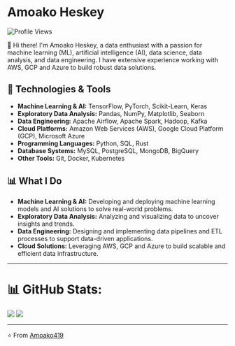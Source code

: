 # Amoako Heskey
![Profile Views](https://komarev.com/ghpvc/?username=Amoako419&color=blue)

👋 Hi there! I'm Amoako Heskey, a data enthusiast with a passion for machine learning (ML), artificial intelligence (AI), data science, data analysis, and data engineering. I have extensive experience working with AWS, GCP and Azure to build robust data solutions.

## 🔧 Technologies & Tools

- **Machine Learning & AI:** TensorFlow, PyTorch, Scikit-Learn, Keras
- **Exploratory Data Analysis:** Pandas, NumPy, Matplotlib, Seaborn
- **Data Engineering:** Apache Airflow, Apache Spark, Hadoop, Kafka
- **Cloud Platforms:** Amazon Web Services (AWS), Google Cloud Platform (GCP), Microsoft Azure
- **Programming Languages:** Python, SQL, Rust
- **Database Systems:** MySQL, PostgreSQL, MongoDB, BigQuery
- **Other Tools:** Git, Docker, Kubernetes

## 📊 What I Do

- **Machine Learning & AI:** Developing and deploying machine learning models and AI solutions to solve real-world problems.
- **Exploratory Data Analysis:** Analyzing and visualizing data to uncover insights and trends.
- **Data Engineering:** Designing and implementing data pipelines and ETL processes to support data-driven applications.
- **Cloud Solutions:** Leveraging AWS, GCP and Azure to build scalable and efficient data infrastructure.


---
# 📊 GitHub Stats:
<div>
  
![](https://github-readme-stats.vercel.app/api?username=Amoako419&theme=dark&hide_border=false&include_all_commits=false&count_private=false)
![](https://github-readme-streak-stats.herokuapp.com/?user=Amoako419&theme=dark&hide_border=false)

</div>

---
⭐️ From [Amoako419](https://github.com/Amoako419)
